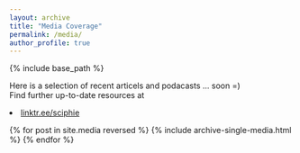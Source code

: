 ```yaml
---
layout: archive
title: "Media Coverage"
permalink: /media/
author_profile: true
---
```


{% include base_path %}

Here is a selection of recent articels and podacasts ... soon =)  
Find further up-to-date resources at <li><a href="https://linktr.ee/sciphie"><i class="fas fa-fw fa-key" aria-hidden="true"></i> linktr.ee/sciphie </a></li> 

{% for post in site.media reversed %}
  {% include archive-single-media.html %}
{% endfor %}

